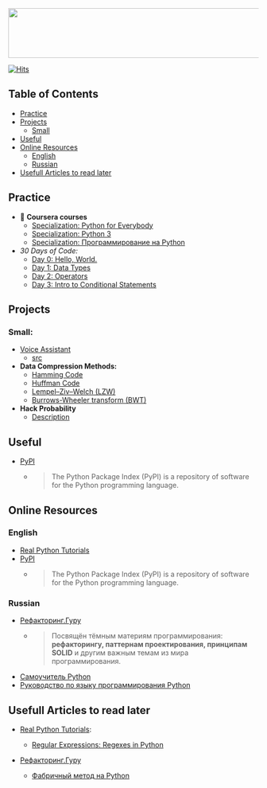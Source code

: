 <img src="https://raw.githubusercontent.com/ElizaLo/Practice-Python/master/Banner-Python.png" width="900" height="100">

[![Hits](https://hits.seeyoufarm.com/api/count/incr/badge.svg?url=https%3A%2F%2Fgithub.com%2FElizaLo%2FPractice-Python&count_bg=%23056DE3&title_bg=%23B5B5BC&icon=python.svg&icon_color=%23E7E7E7&title=Repository+Views&edge_flat=false)](https://hits.seeyoufarm.com)

## Table of Contents

- [Practice](https://github.com/ElizaLo/Practice-Python/blob/master/README.md#practice)
- [Projects](https://github.com/ElizaLo/Practice-Python/blob/master/README.md#projects)
   - [Small](https://github.com/ElizaLo/Practice-Python/blob/master/README.md#small)
- [Useful](https://github.com/ElizaLo/Practice-Python/blob/master/README.md#useful)
- [Online Resources](https://github.com/ElizaLo/Practice-Python/blob/master/README.md#online-resources)
   - [English](https://github.com/ElizaLo/Practice-Python/blob/master/README.md#english)
   - [Russian](https://github.com/ElizaLo/Practice-Python/blob/master/README.md#russian)
- [Usefull Articles to read later](https://github.com/ElizaLo/Practice-Python/blob/master/README.md#usefull-articles-to-read-later)

## Practice 

- 🔹 **Coursera courses**
   - [Specialization: Python for Everybody](https://github.com/ElizaLo/Practice-Python/tree/master/Python%20for%20Everybody)
   - [Specialization: Python 3](https://github.com/ElizaLo/Practice-Python/tree/master/Python%203%20Programming)
   - [Specialization: Программирование на Python](https://github.com/ElizaLo/Practice-Python/tree/master/Programming%20on%20Python%20Course)
- **30 Days of Code*:*
   - [Day 0: Hello, World.](https://www.hackerrank.com/challenges/30-hello-world/problem)
   - [Day 1: Data Types](https://www.hackerrank.com/challenges/30-data-types/problem)
   - [Day 2: Operators](https://www.hackerrank.com/challenges/30-operators/problem)
   - [Day 3: Intro to Conditional Statements](https://www.hackerrank.com/challenges/30-conditional-statements/problem)

## Projects

### Small:
- [Voice Assistant](https://github.com/ElizaLo/Practice-Python/tree/master/Voice%20Assistant)
   - [src](https://github.com/ElizaLo/Practice-Python/blob/master/Voice%20Assistant/src/main.py)
- **Data Compression Methods:**
   - [Hamming Code](https://github.com/ElizaLo/Practice-Python/blob/master/Data%20Compression%20Methods/Hamming%20Code/Hamming_code.ipynb)
   - [Huffman Code](https://github.com/ElizaLo/Practice-Python/blob/master/Data%20Compression%20Methods/Huffman%20Code/Huffman_code.ipynb)
   - [Lempel–Ziv–Welch (LZW)](https://github.com/ElizaLo/Practice-Python/blob/master/Data%20Compression%20Methods/Lempel–Ziv–Welch%20(LZW)%20algorithm/LZW.ipynb)
   - [Burrows-Wheeler transform (BWT)](https://github.com/ElizaLo/Practice-Python/blob/master/Data%20Compression%20Methods/Burrows–Wheeler%20transform/BWT.ipynb)
- **Hack Probability**
   - [Description](https://github.com/ElizaLo/Practice/blob/master/Hack%20Probability/Lab3.pdf)
  
## Useful
   
- [PyPI](https://pypi.org)
   - > The Python Package Index (PyPI) is a repository of software for the Python programming language.


## Online Resources

### English

- [Real Python Tutorials](https://realpython.com)
- [PyPI](https://pypi.org)
   - > The Python Package Index (PyPI) is a repository of software for the Python programming language.
   
### Russian 

   - [Рефакторинг.Гуру](https://refactoring.guru/ru)
      - > Посвящён тёмным материям программирования: **рефакторингу, паттернам проектирования, принципам SOLID** и другим важным темам из мира программирования.
   - [Самоучитель Python](https://pythonworld.ru/samouchitel-python)
   - [Руководство по языку программирования Python](https://metanit.com/python/tutorial/)


## Usefull Articles to read later

- [Real Python Tutorials](https://realpython.com):
   - [Regular Expressions: Regexes in Python](https://realpython.com/regex-python/)
   
- [Рефакторинг.Гуру](https://refactoring.guru/ru)
   - [Фабричный метод на Python](https://refactoring.guru/ru/design-patterns/factory-method/python/example)
